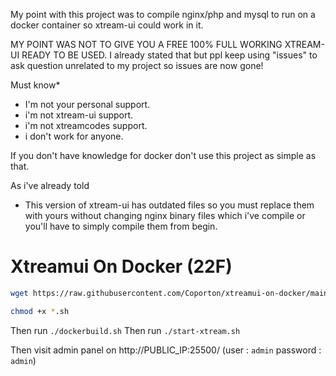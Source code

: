 My point with this project was to compile nginx/php and mysql to run on a docker container so xtream-ui could work in it.

MY POINT WAS NOT TO GIVE YOU A FREE 100% FULL WORKING XTREAM-UI READY TO BE USED. I already stated that but ppl keep using "issues" to ask question unrelated to my project so issues are now gone!

Must know*

- I'm not your personal support.
- i'm not xtream-ui support.
- i'm not xtreamcodes support.
- i don't work for anyone.

If you don't have knowledge for docker don't use this project as simple as that.

As i've already told

- This version of xtream-ui has outdated files so you must replace them with yours without changing nginx binary files which i've compile or you'll have to simply compile them from begin.

# Xtreamui On Docker (22F)

```bash
wget https://raw.githubusercontent.com/Coporton/xtreamui-on-docker/main/database-installer.sh && https://raw.githubusercontent.com/Coporton/xtreamui-on-docker/main/docker-compose.yml && wget https://raw.githubusercontent.com/Coporton/xtreamui-on-docker/main/start-xtream.sh && wget https://raw.githubusercontent.com/Coporton/xtreamui-on-docker/main/stop-xtream.sh

chmod +x *.sh
```
Then run `./dockerbuild.sh`
Then run `./start-xtream.sh`

Then visit admin panel on http://PUBLIC_IP:25500/ (user : `admin` password : `admin`)
